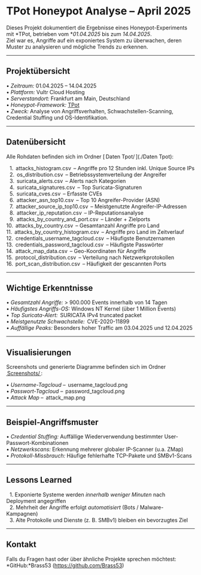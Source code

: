 #  TPot Honeypot Analyse – April 2025

Dieses Projekt dokumentiert die Ergebnisse eines Honeypot-Experiments mit *TPot, betrieben vom **01.04.2025* bis zum *14.04.2025*.  
Ziel war es, Angriffe auf ein exponiertes System zu überwachen, deren Muster zu analysieren und mögliche Trends zu erkennen.

---

## Projektübersicht

•⁠  ⁠*Zeitraum:* 01.04.2025 – 14.04.2025  
•⁠  ⁠*Plattform:* Vultr Cloud Hosting  
•⁠  ⁠*Serverstandort:* Frankfurt am Main, Deutschland  
•⁠  ⁠*Honeypot-Framework:* [TPot](https://github.com/telekom-security/tpotce)  
•⁠  ⁠*Zweck:* Analyse von Angriffsverhalten, Schwachstellen-Scanning, Credential Stuffing und OS-Identifikation.

---

## Datenübersicht

Alle Rohdaten befinden sich im Ordner [⁠ Daten Tpot/ ⁠](./Daten Tpot):

 1.⁠ ⁠⁠ attacks_histogram.csv ⁠ – Angriffe pro 12 Stunden inkl. Unique Source IPs  
 2.⁠ ⁠⁠ os_distribution.csv ⁠ – Betriebssystemverteilung der Angreifer  
 3.⁠ ⁠⁠ suricata_alerts.csv ⁠ – Alerts nach Kategorien  
 4.⁠ ⁠⁠ suricata_signatures.csv ⁠ – Top Suricata-Signaturen  
 5.⁠ ⁠⁠ suricata_cves.csv ⁠ – Erfasste CVEs  
 6.⁠ ⁠⁠ attacker_asn_top10.csv ⁠ – Top 10 Angreifer-Provider (ASN)  
 7.⁠ ⁠⁠ attacker_source_ip_top10.csv ⁠ – Meistgenutzte Angreifer-IP-Adressen  
 8.⁠ ⁠⁠ attacker_ip_reputation.csv ⁠ – IP-Reputationsanalyse  
 9.⁠ ⁠⁠ attacks_by_country_and_port.csv ⁠ – Länder + Zielports  
10.⁠ ⁠⁠ attacks_by_country.csv ⁠ – Gesamtanzahl Angriffe pro Land  
11.⁠ ⁠⁠ attacks_by_country_histogram.csv ⁠ – Angriffe pro Land im Zeitverlauf  
12.⁠ ⁠⁠ credentials_username_tagcloud.csv ⁠ – Häufigste Benutzernamen  
13.⁠ ⁠⁠ credentials_password_tagcloud.csv ⁠ – Häufigste Passwörter  
14.⁠ ⁠⁠ attack_map_data.csv ⁠ – Geo-Koordinaten für Angriffe  
15.⁠ ⁠⁠ protocol_distribution.csv ⁠ – Verteilung nach Netzwerkprotokollen  
16.⁠ ⁠⁠ port_scan_distribution.csv ⁠ – Häufigkeit der gescannten Ports

---

## Wichtige Erkenntnisse

•⁠  ⁠*Gesamtzahl Angriffe:* > 900.000 Events innerhalb von 14 Tagen  
•⁠  ⁠*Häufigstes Angriffs-OS:* Windows NT Kernel (über 1 Million Events)  
•⁠  ⁠*Top Suricata-Alert:* ⁠ SURICATA IPv4 truncated packet ⁠  
•⁠  ⁠*Meistgenutzte Schwachstelle:* ⁠ CVE-2020-11899 ⁠  
•⁠  ⁠*Auffällige Peaks:* Besonders hoher Traffic am 03.04.2025 und 12.04.2025

---

##  Visualisierungen

Screenshots und generierte Diagramme befinden sich im Ordner [⁠ Screenshots/ ⁠](./Screenshots):
 
•⁠  ⁠*Username-Tagcloud* – ⁠ username_tagcloud.png ⁠  
•⁠  ⁠*Passwort-Tagcloud* – ⁠ password_tagcloud.png ⁠  
•⁠  ⁠*Attack Map* – ⁠ attack_map.png ⁠  

---

## Beispiel-Angriffsmuster

•⁠  ⁠*Credential Stuffing:* Auffällige Wiederverwendung bestimmter User-Passwort-Kombinationen  
•⁠  ⁠*Netzwerkscans:* Erkennung mehrerer globaler IP-Scanner (u.a. ZMap)  
•⁠  ⁠*Protokoll-Missbrauch:* Häufige fehlerhafte TCP-Pakete und SMBv1-Scans

---

## Lessons Learned

 1.⁠ ⁠Exponierte Systeme werden *innerhalb weniger Minuten* nach Deployment angegriffen  
 2.⁠ ⁠Mehrheit der Angriffe erfolgt *automatisiert* (Bots / Malware-Kampagnen)  
 3.⁠ ⁠Alte Protokolle und Dienste (z. B. SMBv1) bleiben ein bevorzugtes Ziel

---

##  Kontakt

Falls du Fragen hast oder über ähnliche Projekte sprechen möchtest:    
*GitHub:*Brass53 (https://github.com/Brass53)
